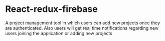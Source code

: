 # React-redux-firebase
A project management tool in which users can add new projects once they are authenticated. Also users will get real time notifications regarding new users joining the application or adding new projects
